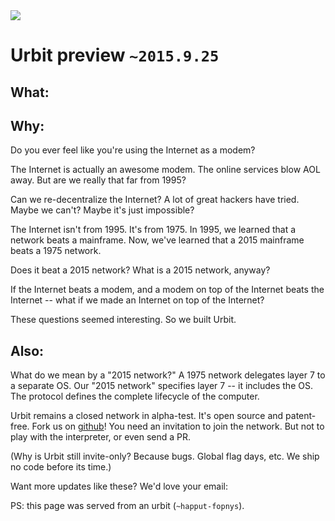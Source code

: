 <link rel="stylesheet" type="text/css" href="/home/pub/~2015.9.25/src/main.css" />
<img src="https://storage.googleapis.com/urbit-extra/logo/logo-black-100x100.png" class='logo' />

<h1 class="leader">Urbit preview <code>~2015.9.25</code></h1>

<h2>What:</h2>

<list dataPath="/pub/~2015.9.25/materials"></list>

<h2>Why:</h2>

Do you ever feel like you're using the Internet as a modem?

The Internet is actually an awesome modem.  The online services blow AOL away.  But are we really that far from 1995?

Can we re-decentralize the Internet?  A lot of great hackers have tried.  Maybe we can't?  Maybe it's just impossible?

The Internet isn't from 1995.  It's from 1975.  In 1995, we learned that a network beats a mainframe.  Now, we've learned that a 2015 mainframe beats a 1975 network.

Does it beat a 2015 network?  What is a 2015 network, anyway?

If the Internet beats a modem, and a modem on top of the Internet beats the Internet -- what if we made an Internet on top of the Internet?

These questions seemed interesting.  So we built Urbit.

<h2>Also:</h2>

What do we mean by a "2015 network?"  A 1975 network delegates layer 7 to a separate OS.  Our "2015 network" specifies layer 7 -- it includes the OS.  The protocol defines the complete lifecycle of the computer.

Urbit remains a closed network in alpha-test.  It's open source and patent-free.  Fork us on [github](https://github.com/urbit/urbit)!  You need an invitation to join the network.  But not to play with the interpreter, or even send a PR.

(Why is Urbit still invite-only?  Because bugs.  Global flag days, etc.  We ship no code before its time.)

Want more updates like these?  We'd love your email: 

<email dataPath="/submit"></email>

PS: this page was served from an urbit (`~happut-fopnys`).
